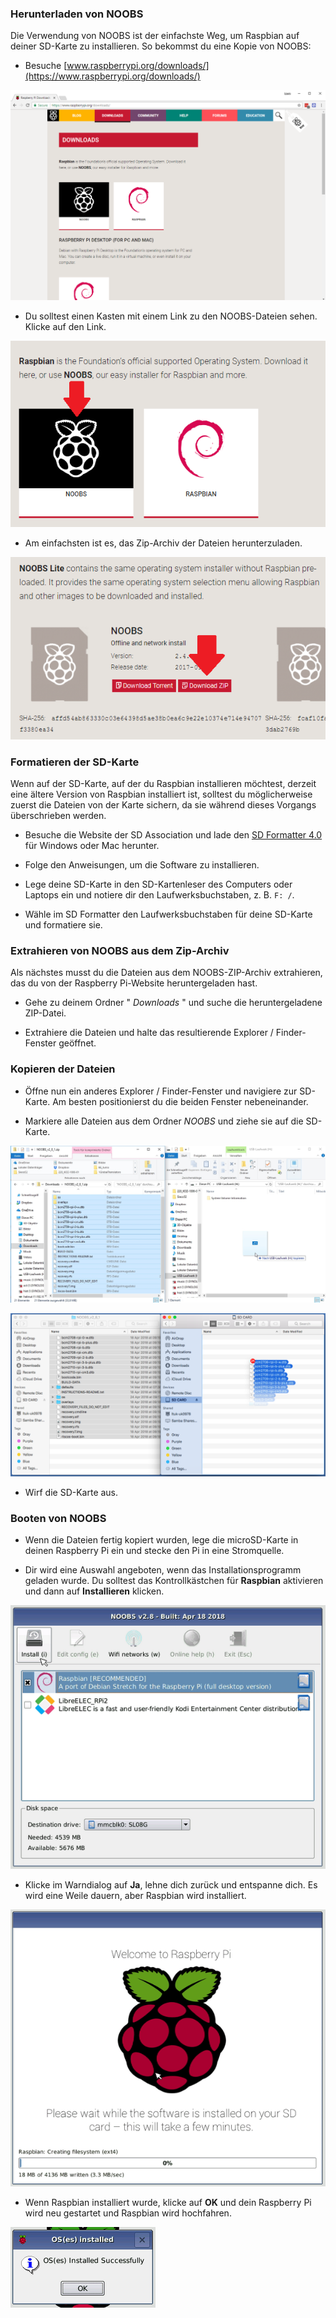 ### Herunterladen von NOOBS

Die Verwendung von NOOBS ist der einfachste Weg, um Raspbian auf deiner SD-Karte zu installieren. So bekommst du eine Kopie von NOOBS:

+ Besuche [www.raspberrypi.org/downloads/](https://www.raspberrypi.org/downloads/)

![Download Seite](images/downloads-page.png)

+ Du solltest einen Kasten mit einem Link zu den NOOBS-Dateien sehen. Klicke auf den Link.

![Klicke auf NOOBS](images/click-noobs.png)

+ Am einfachsten ist es, das Zip-Archiv der Dateien herunterzuladen.

![Zip herunterladen](images/download-zip.png)

### Formatieren der SD-Karte

Wenn auf der SD-Karte, auf der du Raspbian installieren möchtest, derzeit eine ältere Version von Raspbian installiert ist, solltest du möglicherweise zuerst die Dateien von der Karte sichern, da sie während dieses Vorgangs überschrieben werden.

+ Besuche die Website der SD Association und lade den [SD Formatter 4.0](https://www.sdcard.org/downloads/formatter_4/index.html) für Windows oder Mac herunter.

+ Folge den Anweisungen, um die Software zu installieren.

+ Lege deine SD-Karte in den SD-Kartenleser des Computers oder Laptops ein und notiere dir den Laufwerksbuchstaben, z. B. `F: /`.

+ Wähle im SD Formatter den Laufwerksbuchstaben für deine SD-Karte und formatiere sie.

### Extrahieren von NOOBS aus dem Zip-Archiv

Als nächstes musst du die Dateien aus dem NOOBS-ZIP-Archiv extrahieren, das du von der Raspberry Pi-Website heruntergeladen hast.

+ Gehe zu deinem Ordner " *Downloads* " und suche die heruntergeladene ZIP-Datei.

+ Extrahiere die Dateien und halte das resultierende Explorer / Finder-Fenster geöffnet.

### Kopieren der Dateien

+ Öffne nun ein anderes Explorer / Finder-Fenster und navigiere zur SD-Karte. Am besten positionierst du die beiden Fenster nebeneinander.

+ Markiere alle Dateien aus dem Ordner *NOOBS* und ziehe sie auf die SD-Karte.

![kopieren in Windows](images/copy3.png)

![kopieren in mac-os](images/macos_copy.png)

+ Wirf die SD-Karte aus.

### Booten von NOOBS

+ Wenn die Dateien fertig kopiert wurden, lege die microSD-Karte in deinen Raspberry Pi ein und stecke den Pi in eine Stromquelle.

+ Dir wird eine Auswahl angeboten, wenn das Installationsprogramm geladen wurde. Du solltest das Kontrollkästchen für **Raspbian** aktivieren und dann auf **Installieren** klicken.

![Installieren](images/install.png)

+ Klicke im Warndialog auf **Ja**, lehne dich zurück und entspanne dich. Es wird eine Weile dauern, aber Raspbian wird installiert.

![installieren](images/installing.png)

+ Wenn Raspbian installiert wurde, klicke auf **OK** und dein Raspberry Pi wird neu gestartet und Raspbian wird hochfahren.

![Installation abgeschlossen](images/installed.png)